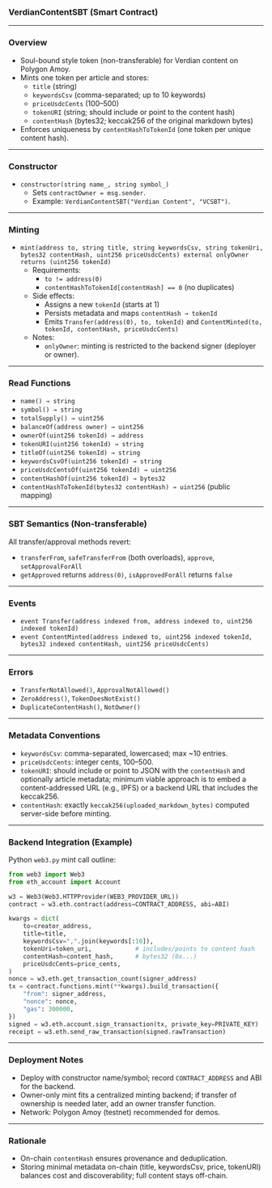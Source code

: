### VerdianContentSBT (Smart Contract)

---

### Overview
- Soul-bound style token (non-transferable) for Verdian content on Polygon Amoy.
- Mints one token per article and stores:
  - `title` (string)
  - `keywordsCsv` (comma-separated; up to 10 keywords)
  - `priceUsdcCents` (100–500)
  - `tokenURI` (string; should include or point to the content hash)
  - `contentHash` (bytes32; keccak256 of the original markdown bytes)
- Enforces uniqueness by `contentHashToTokenId` (one token per unique content hash).

---

### Constructor
- `constructor(string name_, string symbol_)`
  - Sets `contractOwner = msg.sender`.
  - Example: `VerdianContentSBT("Verdian Content", "VCSBT")`.

---

### Minting
- `mint(address to, string title, string keywordsCsv, string tokenUri, bytes32 contentHash, uint256 priceUsdcCents) external onlyOwner returns (uint256 tokenId)`
  - Requirements:
    - `to != address(0)`
    - `contentHashToTokenId[contentHash] == 0` (no duplicates)
  - Side effects:
    - Assigns a new `tokenId` (starts at 1)
    - Persists metadata and maps `contentHash → tokenId`
    - Emits `Transfer(address(0), to, tokenId)` and `ContentMinted(to, tokenId, contentHash, priceUsdcCents)`
  - Notes:
    - `onlyOwner`: minting is restricted to the backend signer (deployer or owner).

---

### Read Functions
- `name() → string`
- `symbol() → string`
- `totalSupply() → uint256`
- `balanceOf(address owner) → uint256`
- `ownerOf(uint256 tokenId) → address`
- `tokenURI(uint256 tokenId) → string`
- `titleOf(uint256 tokenId) → string`
- `keywordsCsvOf(uint256 tokenId) → string`
- `priceUsdcCentsOf(uint256 tokenId) → uint256`
- `contentHashOf(uint256 tokenId) → bytes32`
- `contentHashToTokenId(bytes32 contentHash) → uint256` (public mapping)

---

### SBT Semantics (Non-transferable)
All transfer/approval methods revert:
- `transferFrom`, `safeTransferFrom` (both overloads), `approve`, `setApprovalForAll`
- `getApproved` returns `address(0)`, `isApprovedForAll` returns `false`

---

### Events
- `event Transfer(address indexed from, address indexed to, uint256 indexed tokenId)`
- `event ContentMinted(address indexed to, uint256 indexed tokenId, bytes32 indexed contentHash, uint256 priceUsdcCents)`

---

### Errors
- `TransferNotAllowed()`, `ApprovalNotAllowed()`
- `ZeroAddress()`, `TokenDoesNotExist()`
- `DuplicateContentHash()`, `NotOwner()`

---

### Metadata Conventions
- `keywordsCsv`: comma-separated, lowercased; max ~10 entries.
- `priceUsdcCents`: integer cents, 100–500.
- `tokenURI`: should include or point to JSON with the `contentHash` and optionally article metadata; minimum viable approach is to embed a content-addressed URL (e.g., IPFS) or a backend URL that includes the keccak256.
- `contentHash`: exactly `keccak256(uploaded_markdown_bytes)` computed server-side before minting.

---

### Backend Integration (Example)
Python `web3.py` mint call outline:
```python
from web3 import Web3
from eth_account import Account

w3 = Web3(Web3.HTTPProvider(WEB3_PROVIDER_URL))
contract = w3.eth.contract(address=CONTRACT_ADDRESS, abi=ABI)

kwargs = dict(
    to=creator_address,
    title=title,
    keywordsCsv=",".join(keywords[:10]),
    tokenUri=token_uri,            # includes/points to content hash
    contentHash=content_hash,      # bytes32 (0x...)
    priceUsdcCents=price_cents,
)
nonce = w3.eth.get_transaction_count(signer_address)
tx = contract.functions.mint(**kwargs).build_transaction({
    "from": signer_address,
    "nonce": nonce,
    "gas": 300000,
})
signed = w3.eth.account.sign_transaction(tx, private_key=PRIVATE_KEY)
receipt = w3.eth.send_raw_transaction(signed.rawTransaction)
```

---

### Deployment Notes
- Deploy with constructor name/symbol; record `CONTRACT_ADDRESS` and ABI for the backend.
- Owner-only mint fits a centralized minting backend; if transfer of ownership is needed later, add an owner transfer function.
- Network: Polygon Amoy (testnet) recommended for demos.

---

### Rationale
- On-chain `contentHash` ensures provenance and deduplication.
- Storing minimal metadata on-chain (title, keywordsCsv, price, tokenURI) balances cost and discoverability; full content stays off-chain. 